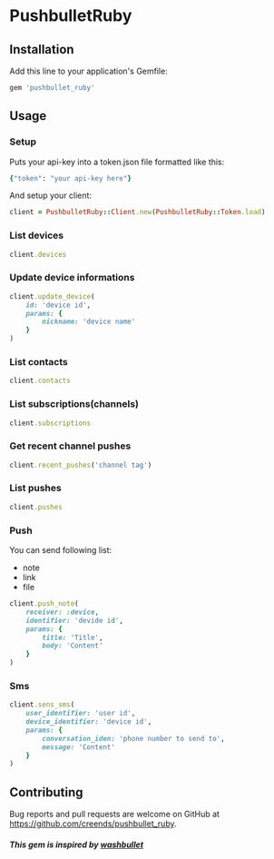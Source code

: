 # PushbulletRuby

## Installation

Add this line to your application's Gemfile:

```ruby
gem 'pushbullet_ruby'
```
## Usage

### Setup
Puts your api-key into a token.json file formatted like this:
```ruby
{"token": "your api-key here"}
```
And setup your client:
```ruby
client = PushbulletRuby::Client.new(PushbulletRuby::Token.load)
```

### List devices
```ruby
client.devices
```
### Update device informations
```ruby
client.update_device(
    id: 'device id',
    params: {
        nickname: 'device name'
    }
)
```
### List contacts
```ruby
client.contacts
```
### List subscriptions(channels)
```ruby
client.subscriptions
```
### Get recent channel pushes
```ruby
client.recent_pushes('channel tag')
```
### List pushes
```ruby
client.pushes
```
### Push
You can send following list:

- note
- link
- file
```ruby
client.push_note(
    receiver: :device,
    identifier: 'devide id',
    params: {
        title: 'Title',
        body: 'Content'
    }
)
```
### Sms
```ruby
client.sens_sms(
    user_identifier: 'user id',
    device_identifier: 'device id',
    params: {
        conversation_iden: 'phone number to send to',
        message: 'Content'
    }
)
```
## Contributing

Bug reports and pull requests are welcome on GitHub at https://github.com/creends/pushbullet_ruby.


##### This gem is inspired by [washbullet](https://github.com/hrysd/washbullet)




